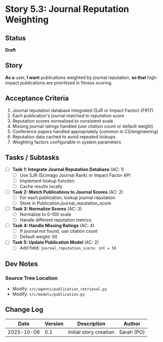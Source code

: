 # Story 5.3: Journal Reputation Weighting

## Status

**Draft**

## Story

**As a** user,
**I want** publications weighted by journal reputation,
**so that** high-impact publications are prioritized in fitness scoring.

## Acceptance Criteria

1. Journal reputation database integrated (SJR or Impact Factor) (FR17)
2. Each publication's journal matched to reputation score
3. Reputation scores normalized to consistent scale
4. Missing journal ratings handled (use citation count or default weight)
5. Conference papers handled appropriately (common in CS/engineering)
6. Reputation data cached to avoid repeated lookups
7. Weighting factors configurable in system parameters

## Tasks / Subtasks

- [ ] **Task 1: Integrate Journal Reputation Database** (AC: 1)
  - [ ] Use SJR (Scimago Journal Rank) or Impact Factor API
  - [ ] Implement lookup function
  - [ ] Cache results locally

- [ ] **Task 2: Match Publications to Journal Scores** (AC: 2)
  - [ ] For each publication, lookup journal reputation
  - [ ] Store in Publication.journal_reputation_score

- [ ] **Task 3: Normalize Scores** (AC: 3)
  - [ ] Normalize to 0-100 scale
  - [ ] Handle different reputation metrics

- [ ] **Task 4: Handle Missing Ratings** (AC: 4)
  - [ ] If journal not found, use citation count
  - [ ] Default weight: 50

- [ ] **Task 5: Update Publication Model** (AC: 2)
  - [ ] Add field: `journal_reputation_score: int = 50`

## Dev Notes

### Source Tree Location
- Modify: `src/agents/publication_retrieval.py`
- Modify: `src/models/publication.py`

## Change Log

| Date | Version | Description | Author |
|------|---------|-------------|--------|
| 2025-10-06 | 0.1 | Initial story creation | Sarah (PO) |
